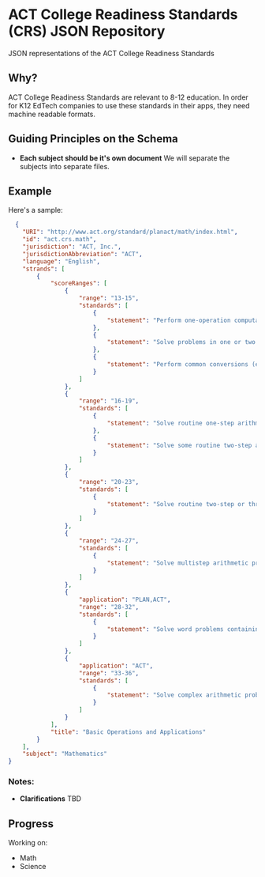 # ACT College Readiness Standards (CRS) JSON Repository
JSON representations of the ACT College Readiness Standards

## Why?

ACT College Readiness Standards are relevant to 8-12 education. In order for K12 EdTech companies to use these standards in their apps, they need machine readable formats. 

## Guiding Principles on the Schema

* **Each subject should be it's own document**
We will separate the subjects into separate files.

## Example

Here's a sample:

```json
  {
    "URI": "http://www.act.org/standard/planact/math/index.html", 
    "id": "act.crs.math", 
    "jurisdiction": "ACT, Inc.", 
    "jurisdictionAbbreviation": "ACT", 
    "language": "English", 
    "strands": [
        {
            "scoreRanges": [
                {
                    "range": "13-15", 
                    "standards": [
                        {
                            "statement": "Perform one-operation computation with whole numbers and decimals"
                        }, 
                        {
                            "statement": "Solve problems in one or two steps using whole numbers"
                        }, 
                        {
                            "statement": "Perform common conversions (e.g., inches to feet or hours to minutes)"
                        }
                    ]
                }, 
                {
                    "range": "16-19", 
                    "standards": [
                        {
                            "statement": "Solve routine one-step arithmetic problems (using whole numbers, fractions, and decimals) such as single-step percent"
                        }, 
                        {
                            "statement": "Solve some routine two-step arithmetic problems"
                        }
                    ]
                }, 
                {
                    "range": "20-23", 
                    "standards": [
                        {
                            "statement": "Solve routine two-step or three-step arithmetic problems involving concepts such as rate and proportion, tax added, percentage off, and computing with a given average"
                        }
                    ]
                }, 
                {
                    "range": "24-27", 
                    "standards": [
                        {
                            "statement": "Solve multistep arithmetic problems that involve planning or converting units of measure (e.g., feet per second to miles per hour)"
                        }
                    ]
                }, 
                {
                    "application": "PLAN,ACT", 
                    "range": "28-32", 
                    "standards": [
                        {
                            "statement": "Solve word problems containing several rates, proportions, or percentages"
                        }
                    ]
                }, 
                {
                    "application": "ACT", 
                    "range": "33-36", 
                    "standards": [
                        {
                            "statement": "Solve complex arithmetic problems involving percent of increase or decrease and problems requiring integration of several concepts from pre-algebra and/or pre-geometry (e.g., comparing percentages or averages, using several ratios, and finding ratios in geometry settings)"
                        }
                    ]
                }
            ], 
            "title": "Basic Operations and Applications"
        }
    ], 
    "subject": "Mathematics"
}

```


### Notes:

* **Clarifications** TBD

## Progress

Working on:
* Math
* Science

